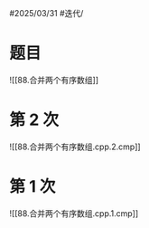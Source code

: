 #2025/03/31 #迭代/

# 题目

![[88.合并两个有序数组]]

# 第 2 次

![[88.合并两个有序数组.cpp.2.cmp]]

# 第 1 次

![[88.合并两个有序数组.cpp.1.cmp]]


